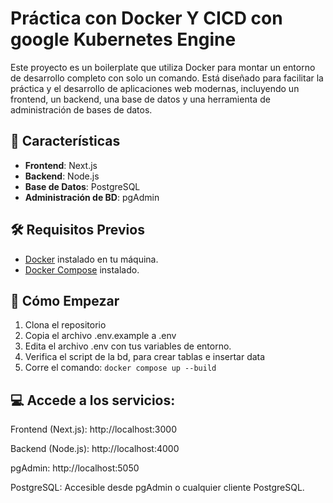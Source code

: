 # Práctica con Docker Y CICD con google Kubernetes Engine

Este proyecto es un boilerplate que utiliza Docker para montar un entorno de desarrollo completo con solo un comando. Está diseñado para facilitar la práctica y el desarrollo de aplicaciones web modernas, incluyendo un frontend, un backend, una base de datos y una herramienta de administración de bases de datos.

## 🚀 Características

- **Frontend**: Next.js
- **Backend**: Node.js
- **Base de Datos**: PostgreSQL
- **Administración de BD**: pgAdmin

## 🛠️ Requisitos Previos

- [Docker](https://www.docker.com/get-started) instalado en tu máquina.
- [Docker Compose](https://docs.docker.com/compose/install/) instalado.

## 🤔 Cómo Empezar

1. Clona el repositorio
2. Copia el archivo .env.example a .env
3. Edita el archivo .env con tus variables de entorno.
4. Verifica el script de la bd, para crear tablas e insertar data
5. Corre el comando: `docker compose up --build`

## 💻 Accede a los servicios:

Frontend (Next.js): http://localhost:3000

Backend (Node.js): http://localhost:4000

pgAdmin: http://localhost:5050

PostgreSQL: Accesible desde pgAdmin o cualquier cliente PostgreSQL.
 
   
